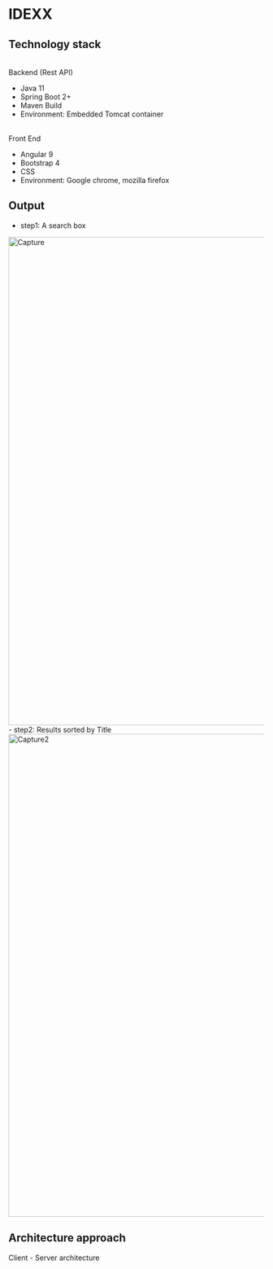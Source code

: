 # IDEXX
 ## Technology stack
 <br> Backend (Rest API)
  - Java 11
  - Spring Boot 2+
  - Maven Build
  - Environment: Embedded Tomcat container
  
 <br> Front End
  - Angular 9
  - Bootstrap 4
  - CSS
  - Environment: Google chrome, mozilla firefox
  
  ## Output
  - step1: A search box
  <img width="960" alt="Capture" src="https://user-images.githubusercontent.com/22782834/89647075-38b49a00-d8bd-11ea-8975-210206b02199.PNG">
  - step2: Results sorted by Title  
  <img width="949" alt="Capture2" src="https://user-images.githubusercontent.com/22782834/89647189-71547380-d8bd-11ea-800e-daad4bde2fdd.PNG">
  
  ## Architecture approach
  Client - Server architecture
